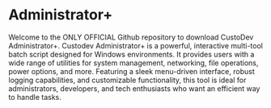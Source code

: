 # Administrator+
Welcome to the ONLY OFFICIAL Github repository to download CustoDev Administrator+.
Custodev Administrator+ is a powerful, interactive multi-tool batch script designed for Windows environments. It provides users with a wide range of utilities for system management, networking, file operations, power options, and more. Featuring a sleek menu-driven interface, robust logging capabilities, and customizable functionality, this tool is ideal for administrators, developers, and tech enthusiasts who want an efficient way to handle tasks.
